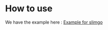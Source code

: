 # How to use

We have the example here : [Example for slimgo][exp]

[exp]: https://github.com/jesusslim/slimgotest